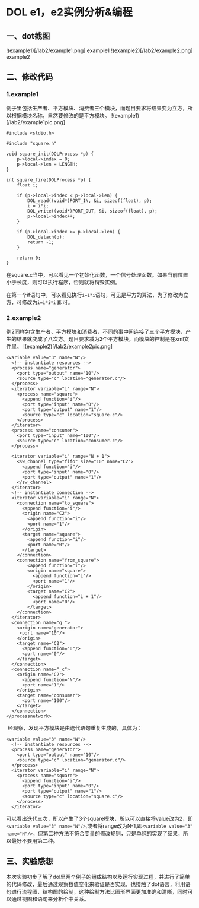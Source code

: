 # DOL e1，e2实例分析&编程

## 一、dot截图
!(example1)[/lab2/example1.png]
example1
!(example2)[/lab2/example2.png]
example2

## 二、修改代码

### 1.example1

​	例子里包括生产者、平方模块、消费者三个模块，而题目要求将结果变为立方，所以根据模块名称，自然要修改的是平方模块。
!(example1)[/lab2/example1pic.png]

```
#include <stdio.h>

#include "square.h"

void square_init(DOLProcess *p) {
    p->local->index = 0;
    p->local->len = LENGTH;
}

int square_fire(DOLProcess *p) {
    float i;

    if (p->local->index < p->local->len) {
        DOL_read((void*)PORT_IN, &i, sizeof(float), p);
        i = i*i;
        DOL_write((void*)PORT_OUT, &i, sizeof(float), p);
        p->local->index++;
    }

    if (p->local->index >= p->local->len) {
        DOL_detach(p);
        return -1;
    }

    return 0;
}
```

​	在square.c当中，可以看见一个初始化函数，一个信号处理函数。如果当前位置小于长度，则可以执行程序，否则就将销毁实例。

​	在第一个if语句中，可以看见执行`i=i*i`语句，可见是平方的算法，为了修改为立方，可修改为`i=i*i*i` 即可。

### 2.example2

​	例2同样包含生产者、平方模块和消费者，不同的事中间连接了三个平方模块，产生的结果就变成了八次方。题目要求减为2个平方模块。而模块的控制是在xml文件里。
!(example2)[/lab2/example2pic.png]
```
<variable value="3" name="N"/>
  <!-- instantiate resources -->
  <process name="generator">
    <port type="output" name="10"/>
    <source type="c" location="generator.c"/>
  </process>
  <iterator variable="i" range="N">
    <process name="square">
      <append function="i"/>
      <port type="input" name="0"/>
      <port type="output" name="1"/>
      <source type="c" location="square.c"/>
    </process>
  </iterator>
  <process name="consumer">
    <port type="input" name="100"/>
    <source type="c" location="consumer.c"/>
  </process>

  <iterator variable="i" range="N + 1">
    <sw_channel type="fifo" size="10" name="C2">
      <append function="i"/>
      <port type="input" name="0"/>
      <port type="output" name="1"/>
    </sw_channel>
  </iterator>
  <!-- instantiate connection -->
  <iterator variable="i" range="N">
    <connection name="to_square">
      <append function="i"/>
      <origin name="C2">
        <append function="i"/>
        <port name="1"/>
      </origin>
      <target name="square">
        <append function="i"/>
        <port name="0"/>
      </target>
    </connection>
    <connection name="from_square">
        <append function="i"/>
        <origin name="square">
          <append function="i"/>
          <port name="1"/>
        </origin>
        <target name="C2">
          <append function="i + 1"/>
          <port name="0"/>
        </target>
    </connection>
  </iterator>
  <connection name="g_">
    <origin name="generator">
     <port name="10"/>
    </origin>
    <target name="C2"> 
      <append function="0"/>
      <port name="0"/>
    </target>
  </connection>
  <connection name="_c">
    <origin name="C2">
      <append function="N"/>
      <port name="1"/>
    </origin>
    <target name="consumer">
      <port name="100"/>
    </target>
  </connection>
</processnetwork>
```

​	经观察，发现平方模块是由迭代语句重复生成的，具体为：

```
<variable value="3" name="N"/>
  <!-- instantiate resources -->
  <process name="generator">
    <port type="output" name="10"/>
    <source type="c" location="generator.c"/>
  </process>
  <iterator variable="i" range="N">
    <process name="square">
      <append function="i"/>
      <port type="input" name="0"/>
      <port type="output" name="1"/>
      <source type="c" location="square.c"/>
    </process>
  </iterator>
```

​	可以看出迭代三次，所以产生了3个square模块，所以可以直接将value改为2，即`<variable value="3" name="N"/>`,或者将range改为N-1,即`<variable value="3" name="N"/>`，但第二种方法不符合变量的修改规则，只是单纯的实现了结果，所以最好不要用第二种。

## 三、实验感想

​	本次实验初步了解了dol里两个例子的组成结构以及运行实现过程，并进行了简单的代码修改，最后通过观察数值变化来验证是否实现，也接触了dot语言，利用语句进行流程图，结构图的绘制，这种绘制方法比图形界面更加准确和清晰，同时可以通过视图和语句来分析个中关系。
